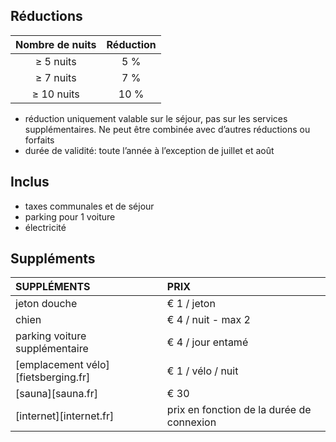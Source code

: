 
## Réductions

Nombre de nuits | Réduction       
:-------------:|:-----------:|
≥ 5 nuits   | 5 %             
≥ 7 nuits   | 7 %                  
≥ 10 nuits   | 10 %                  

- réduction uniquement valable sur le séjour, pas sur les services supplémentaires. Ne peut être combinée avec d’autres réductions ou forfaits
- durée de validité: toute l’année à l’exception de juillet et août


## Inclus
- taxes communales et de séjour
- parking pour 1 voiture
- électricité

## Suppléments

SUPPLÉMENTS           | PRIX 
:------------------|:-----------|
jeton douche      | € 1 / jeton
chien          | € 4 / nuit - max 2 
parking voiture supplémentaire | € 4 / jour entamé
[emplacement vélo][fietsberging.fr]| € 1 / vélo / nuit
[sauna][sauna.fr]| € 30
[internet][internet.fr]| prix en fonction de la durée de connexion

